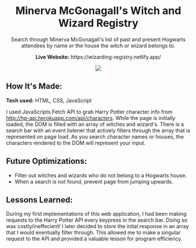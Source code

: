 <div align="center">
  <h1>Minerva McGonagall's Witch and Wizard Registry</h1>
  <p>Search through Minerva McGonagall's list of past and present Hogwarts attendees by name or the house the witch or wizard belongs to.</p>
  <p><b>Live Website:</b> https://wizarding-registry.netlify.app/</p>
</div>

<div align="center">
  <img src="https://user-images.githubusercontent.com/77141303/168927600-546eba1a-b78c-4481-a4f3-48aee7ea0c75.gif">
</div>


## How It's Made:

**Tech used:** HTML, CSS, JavaScript

I used JavaScripts Fetch API to grab Harry Potter character info from http://hp-api.herokuapp.com/api/characters. While the page is initially loaded, the DOM is filled with an array of witches and wizard's. There is a search bar with an event listener that actively filters through the array that is represented on page load. As you search character names or houses, the characters rendered to the DOM will represent your input.

## Future Optimizations:

<ul>
  <li>Filter out witches and wizards who do not belong to a Hogwarts house.</li>
  <li>When a search is not found, prevent page from jumping upwards.</li>
</ul>

## Lessons Learned:

During my first implementations of this web application, I had been making requests to the Harry Potter API every keypress in the search bar. Doing so was costly/ineffecient! I later decided to store the inital response in an array that I would eventually filter through. This allowed me to make a singular request to the API and provided a valuable lesson for program efficiency.
